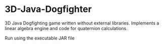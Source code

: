 3D-Java-Dogfighter
==================

3D Java Dogfighting game written without external libraries. Implements a linear algebra engine and code for quaternion calculations.

Run using the executable JAR file


